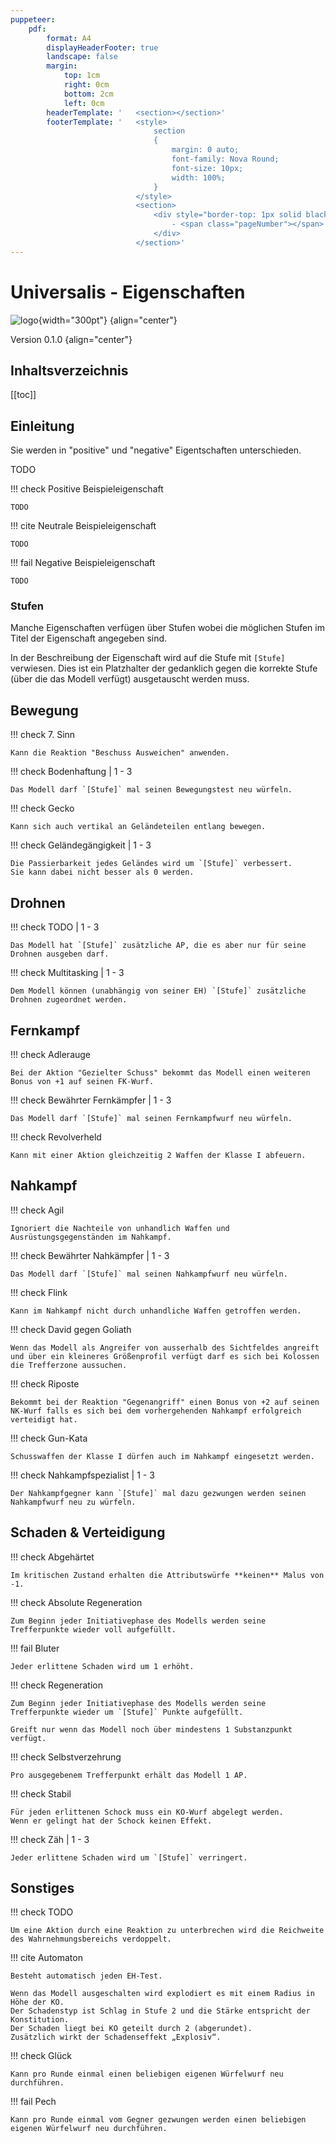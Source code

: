 ```yaml
---
puppeteer:
    pdf:
        format: A4
        displayHeaderFooter: true
        landscape: false
        margin:
            top: 1cm
            right: 0cm
            bottom: 2cm
            left: 0cm
        headerTemplate: '   <section></section>'
        footerTemplate: '   <style>
                                section
                                {
                                    margin: 0 auto;
                                    font-family: Nova Round;
                                    font-size: 10px;
                                    width: 100%;
                                }
                            </style>
                            <section>
                                <div style="border-top: 1px solid black; text-align: center; padding-top: 0.3cm">
                                    - <span class="pageNumber"></span> -
                                </div>
                            </section>'
---
```


# Universalis - Eigenschaften

![logo](../Grafiken/logo.svg){width="300pt"} {align="center"}

Version 0.1.0 {align="center"}

## Inhaltsverzeichnis

[[toc]]

## Einleitung

Sie werden in "positive" und "negative" Eigentschaften unterschieden.

TODO

!!! check Positive Beispieleigenschaft

    TODO

!!! cite Neutrale Beispieleigenschaft

    TODO

!!! fail Negative Beispieleigenschaft

    TODO

### Stufen

Manche Eigenschaften verfügen über Stufen wobei die möglichen Stufen im Titel der Eigenschaft angegeben sind.

In der Beschreibung der Eigenschaft wird auf die Stufe mit `[Stufe]` verwiesen.
Dies ist ein Platzhalter der gedanklich gegen die korrekte Stufe (über die das Modell verfügt) ausgetauscht werden muss.

## Bewegung

!!! check 7. Sinn

    Kann die Reaktion "Beschuss Ausweichen" anwenden.

!!! check Bodenhaftung | 1 - 3

    Das Modell darf `[Stufe]` mal seinen Bewegungstest neu würfeln.

!!! check Gecko

    Kann sich auch vertikal an Geländeteilen entlang bewegen.

!!! check Geländegängigkeit | 1 - 3

    Die Passierbarkeit jedes Geländes wird um `[Stufe]` verbessert.
    Sie kann dabei nicht besser als 0 werden.

## Drohnen

!!! check TODO | 1 - 3

    Das Modell hat `[Stufe]` zusätzliche AP, die es aber nur für seine Drohnen ausgeben darf.

!!! check Multitasking | 1 - 3

    Dem Modell können (unabhängig von seiner EH) `[Stufe]` zusätzliche Drohnen zugeordnet werden.

## Fernkampf

!!! check Adlerauge

    Bei der Aktion "Gezielter Schuss" bekommt das Modell einen weiteren Bonus von +1 auf seinen FK-Wurf.

!!! check Bewährter Fernkämpfer | 1 - 3

    Das Modell darf `[Stufe]` mal seinen Fernkampfwurf neu würfeln.

!!! check Revolverheld

    Kann mit einer Aktion gleichzeitig 2 Waffen der Klasse I abfeuern.

## Nahkampf

!!! check Agil

    Ignoriert die Nachteile von unhandlich Waffen und Ausrüstungsgegenständen im Nahkampf.

!!! check Bewährter Nahkämpfer | 1 - 3

    Das Modell darf `[Stufe]` mal seinen Nahkampfwurf neu würfeln.

!!! check Flink

    Kann im Nahkampf nicht durch unhandliche Waffen getroffen werden.

!!! check David gegen Goliath

    Wenn das Modell als Angreifer von ausserhalb des Sichtfeldes angreift und über ein kleineres Größenprofil verfügt darf es sich bei Kolossen die Trefferzone aussuchen.

!!! check Riposte

    Bekommt bei der Reaktion "Gegenangriff" einen Bonus von +2 auf seinen NK-Wurf falls es sich bei dem vorhergehenden Nahkampf erfolgreich verteidigt hat.

!!! check Gun-Kata

    Schusswaffen der Klasse I dürfen auch im Nahkampf eingesetzt werden.

!!! check Nahkampfspezialist | 1 - 3

    Der Nahkampfgegner kann `[Stufe]` mal dazu gezwungen werden seinen Nahkampfwurf neu zu würfeln.

## Schaden & Verteidigung

!!! check Abgehärtet

    Im kritischen Zustand erhalten die Attributswürfe **keinen** Malus von -1.

!!! check Absolute Regeneration

    Zum Beginn jeder Initiativephase des Modells werden seine Trefferpunkte wieder voll aufgefüllt.

!!! fail Bluter

    Jeder erlittene Schaden wird um 1 erhöht.

!!! check Regeneration

    Zum Beginn jeder Initiativephase des Modells werden seine Trefferpunkte wieder um `[Stufe]` Punkte aufgefüllt.
    
    Greift nur wenn das Modell noch über mindestens 1 Substanzpunkt verfügt.

!!! check Selbstverzehrung

    Pro ausgegebenem Trefferpunkt erhält das Modell 1 AP.

!!! check Stabil

    Für jeden erlittenen Schock muss ein KO-Wurf abgelegt werden.
    Wenn er gelingt hat der Schock keinen Effekt.

!!! check Zäh | 1 - 3

    Jeder erlittene Schaden wird um `[Stufe]` verringert.

## Sonstiges

!!! check TODO

    Um eine Aktion durch eine Reaktion zu unterbrechen wird die Reichweite des Wahrnehmungsbereichs verdoppelt.

!!! cite Automaton

    Besteht automatisch jeden EH-Test.
    
    Wenn das Modell ausgeschalten wird explodiert es mit einem Radius in Höhe der KO.
    Der Schadenstyp ist Schlag in Stufe 2 und die Stärke entspricht der Konstitution.
    Der Schaden liegt bei KO geteilt durch 2 (abgerundet).
    Zusätzlich wirkt der Schadenseffekt „Explosiv“.

!!! check Glück

    Kann pro Runde einmal einen beliebigen eigenen Würfelwurf neu durchführen.

!!! fail Pech

    Kann pro Runde einmal vom Gegner gezwungen werden einen beliebigen eigenen Würfelwurf neu durchführen.
